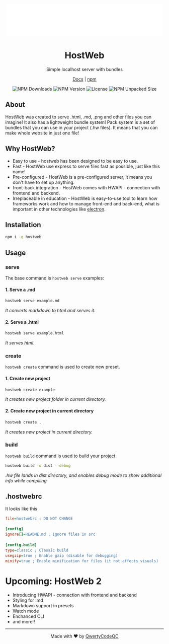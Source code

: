 <p align="center">
  <img src="https://raw.githubusercontent.com/QwertyCodeQC/hostweb/refs/heads/main/hostweb-light.png" width="500" alt="HostWeb Logo">
</p>

<h1 align="center">HostWeb</h1>

<p align="center">Simple localhost server with bundles</p>
<p align="center"><a href="https://projects.qwerty.daxel.pl/hostweb">Docs</a> | <a href="https://npmjs.com/package/hostweb">npm</a></p>

<p align="center">
  <img src="https://img.shields.io/npm/d18m/hostweb" alt="NPM Downloads">
  <img alt="NPM Version" src="https://img.shields.io/npm/v/hostweb?link=https%3A%2F%2Fwww.npmjs.com%2Fpackage%2Fhostweb">
  <img src="https://img.shields.io/npm/l/hostweb" alt="License">
  <img src="https://img.shields.io/npm/unpacked-size/hostweb" alt="NPM Unpacked Size">
</p>

## About
HostWeb was created to serve .html, .md, .png and other files you can imagine!
It also has a lightweight bundle system!
Pack system is a set of bundles that you can use in your project (.hw files).
It means that you can make whole website in just one file!

## Why HostWeb?
- Easy to use - hostweb has been designed to be easy to use.
- Fast - HostWeb use express to serve files fast as possible, just like this name!
- Pre-configured - HostWeb is a pre-configured server, it means you don't have to set up anything.
- front-back integration - HostWeb comes with HWAPI - connection with frontend and backend.
- Irreplaceable in education - HostWeb is easy-to-use tool to learn how frameworks work and how to manage front-end and back-end, what is important in other technologies like
[electron](https://www.electronjs.org/).

## Installation
``` bash
npm i -g hostweb
```

## Usage
### serve
The base command is `hostweb serve` examples:

#### 1. Serve a .md
```bash
hostweb serve example.md
```
*It converts markdown to html and serves it.*

#### 2. Serve a .html
```bash
hostweb serve example.html
```
*It serves html.*

### create
`hostweb create` command is used to create new preset.

#### 1. Create new project
``` bash
hostweb create example
```
*It creates new project folder in current directory.*

#### 2. Create new project in current directory
``` bash
hostweb create .
```
*It creates new project in current directory.*

### build
`hostweb build` command is used to build your project.

``` bash
hostweb build -o dist --debug
```
*.hw file lands in dist directory, and enables debug mode to show additional info while compiling*

## .hostwebrc
It looks like this

``` ini
file=hostwebrc ; DO NOT CHANGE

[config]
ignore[]=README.md ; Ignore files in src

[config.build]
type=classic ; Classic build
usegzip=true ; Enable gzip (disable for debugging)
minify=true ; Enable minification for files (it not affects visuals)
```
# Upcoming: HostWeb 2
- Introducing HWAPI - connection with frontend and backend
- Styling for .md
- Markdown support in presets
- Watch mode
- Enchanced CLI
- and more!!

<hr>

<center>Made with ❤️ by <a href="https://github.com/QwertyCodeQC">QwertyCodeQC</a></center>